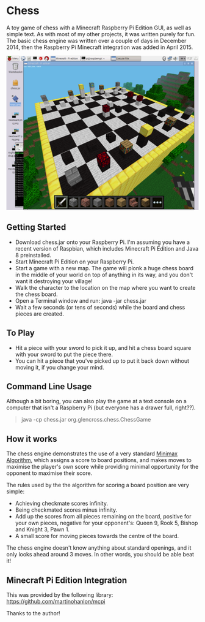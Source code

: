 # Chess
A toy game of chess with a Minecraft Raspberry Pi Edition GUI, as well as simple text. As with most of my other
projects, it was written purely for fun. The basic chess engine was written over a couple of days in December 2014,
then the Raspberry Pi Minecraft integration was added in April 2015.

![Chess for Minecraft Pi Edition](https://raw.githubusercontent.com/chrisglencross/chess/master/images/in_game.png)

## Getting Started

* Download chess.jar onto your Raspberry Pi. I'm assuming you have a recent version of Raspbian, which includes Minecraft Pi Edition and Java 8 preinstalled.
* Start Minecraft Pi Edition on your Raspberry Pi.
* Start a game with a new map. The game will plonk a huge chess board in the middle of your world on top of anything in its way, and you don't want it destroying your village!
* Walk the character to the location on the map where you want to create the chess board.
* Open a Terminal window and run: java -jar chess.jar
* Wait a few seconds (or tens of seconds) while the board and chess pieces are created.

## To Play

* Hit a piece with your sword to pick it up, and hit a chess board square with your sword to put the piece there.
* You can hit a piece that you've picked up to put it back down without moving it, if you change your mind.

## Command Line Usage

Although a bit boring, you can also play the game at a text console on a computer that isn't a Raspberry Pi (but everyone has a drawer full, right??).
> java -cp chess.jar org.glencross.chess.ChessGame

## How it works

The chess engine demonstrates the use of a very standard [Minimax Algorithm](https://en.wikipedia.org/wiki/Minimax), which assigns a score to board positions, and makes moves to maximise the player's own score while providing minimal opportunity for the opponent to maximise their score.

The rules used by the the algorithm for scoring a board position are very simple:

* Achieving checkmate scores infinity.
* Being checkmated scores minus infinity.
* Add up the scores from all pieces remaining on the board, positive for your own pieces, negative for your opponent's: Queen 9, Rook 5, Bishop and Knight 3, Pawn 1.
* A small score for moving pieces towards the centre of the board.

The chess engine doesn't know anything about standard openings, and it only looks ahead around 3 moves. In other words, you should be able beat it!

## Minecraft Pi Edition Integration

This was provided by the following library:
https://github.com/martinohanlon/mcpi

Thanks to the author!
